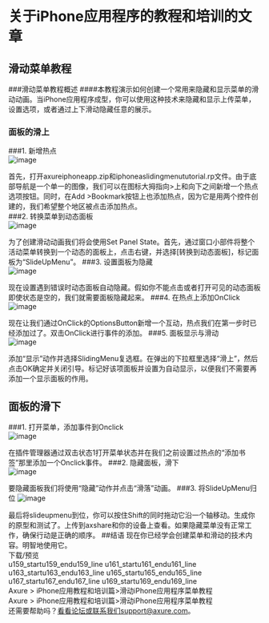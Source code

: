 # 关于iPhone应用程序的教程和培训的文章  
## 滑动菜单教程  
###滑动菜单教程概述
####本教程演示如何创建一个常用来隐藏和显示菜单的滑动动画。当iPhone应用程序成型，你可以使用这种技术来隐藏和显示上传菜单，设置选项，或者通过上下滑动隐藏任意的展示。
### 面板的滑上
###1. 新增热点  
![image](https://raw.githubusercontent.com/jikexueyuanwiki/axure/master/images/iphone-appsliding-menu-tutorial1.png)

首先，打开axureiphoneapp.zip和iphoneaslidingmenututorial.rp文件。由于底部导航是一个单一的图像，我们可以在图标大拇指向>上和向下之间新增一个热点选项按钮。同时，在Add >Bookmark按钮上也添加热点，因为它是用两个控件创建的，我们希望整个地区被点击添加热点。   
###2. 转换菜单到动态面板  
![image](https://raw.githubusercontent.com/jikexueyuanwiki/axure/master/images/iphone-appsliding-menu-tutorial2.png)

为了创建滑动动画我们将会使用Set Panel State。首先，通过窗口小部件将整个活动菜单转换到一个动态的面板上，点击右键，并选择[转换到动态面板]，标记面板为“SlideUpMenu”。
###3. 设置面板为隐藏  
![image](https://raw.githubusercontent.com/jikexueyuanwiki/axure/master/images/iphone-appsliding-menu-tutorial3.png)

现在设置遇到错误时动态面板自动隐藏。假如你不能点击或者打开可见的动态面板即使状态是空的，我们就需要面板隐藏起来。
###4. 在热点上添加OnClick 
![image](https://raw.githubusercontent.com/jikexueyuanwiki/axure/master/images/iphone-appsliding-menu-tutorial4.png)

现在让我们通过OnClick的OptionsButton新增一个互动，热点我们在第一步时已经添加过了。双击OnClick进行事件的添加。
###5. 面板显示与滑动  
![image](https://raw.githubusercontent.com/jikexueyuanwiki/axure/master/images/iphone-appsliding-menu-tutorial5.png)

添加“显示”动作并选择SlidingMenu复选框。在弹出的下拉框里选择“滑上”，然后点击OK确定并关闭引导。标记好该项面板并设置为自动显示，以便我们不需要再添加一个显示面板的作用。
## 面板的滑下
###1.  打开菜单，添加事件到Onclick  
![image](https://raw.githubusercontent.com/jikexueyuanwiki/axure/master/images/iphone-appsliding-menu-tutorial6.png)

在插件管理器通过双击状态1打开菜单状态并在我们之前设置过热点的“添加书签”那里添加一个Onclick事件。
###2. 隐藏面板，滑下  
![image](https://raw.githubusercontent.com/jikexueyuanwiki/axure/master/images/iphone-appsliding-menu-tutorial7.png)

要隐藏面板我们将使用“隐藏”动作并点击“滑落”动画。
###3. 将SlideUpMenu归位 
![image](https://raw.githubusercontent.com/jikexueyuanwiki/axure/master/images/iphone-appsliding-menu-tutorial8.png) 

最后将slideupmenu到位，你可以按住Shift的同时拖动它沿一个轴移动。生成你的原型和测试了。上传到axshare和你的设备上查看。如果隐藏菜单没有正常工作，确保行动是正确的顺序。
##结语
现在你已经学会创建菜单和滑动的技术内容。明智地使用它。  
下载/预览  
u159_startu159_endu159_line u161_startu161_endu161_line u163_startu163_endu163_line   u165_startu165_endu165_line u167_startu167_endu167_line u169_startu169_endu169_line  
Axure > iPhone应用教程和培训篇>滑动iPhone应用程序菜单教程  
Axure > iPhone应用教程和培训篇>滑动iPhone应用程序菜单教程  
还需要帮助吗？看看论坛或联系我们support@axure.com。  
